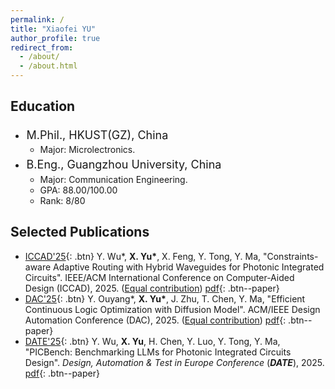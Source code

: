 ```yaml
---
permalink: /
title: "Xiaofei YU"
author_profile: true
redirect_from: 
  - /about/
  - /about.html
---
```

## Education

- <div style="font-size:18px; line-height:1.5; margin:0; padding:0.1em;">
      <span>M.Phil., HKUST(GZ), China</span>
      <span style="float:right" class="time">Sept. 2024 - Jun. 2025 (Expected)</span>
  </div>
  <style>
  @media screen and (max-width: 1280px) {
    .time {
  	float:right;
      display: none;
    }
  }
  </style>


  - Major: Microlectronics.

- <div style="font-size:18px; line-height:1.5; margin:0; padding:0.1em;">
      <span>B.Eng., Guangzhou University, China</span>
      <span style="float:right" class="time">Sept. 2020 - Jun. 2024</span>
  </div>
  <style>
  @media screen and (max-width: 1280px) {
    .time {
  	float:right;
      display: none;
    }
  }
  </style>

  - Major: Communication Engineering.
  - GPA: 88.00/100.00
  - Rank: 8/80

## Selected Publications

* [ICCAD'25](https://2025.iccad.com/){: .btn} Y. Wu*, **X. Yu\***, X. Feng, Y. Tong, Y. Ma, "Constraints-aware Adaptive Routing with Hybrid Waveguides for Photonic Integrated Circuits". IEEE/ACM International Conference on Computer-Aided Design (ICCAD), 2025. (<u>Equal contribution</u>) [pdf](TODO){: .btn--paper}
* [DAC'25](https://www.dac.com/){: .btn} Y. Ouyang*, **X. Yu\***, J. Zhu, T. Chen, Y. Ma, "Efficient Continuous Logic Optimization with Diffusion Model". ACM/IEEE Design Automation Conference (DAC), 2025. (<u>Equal contribution</u>) [pdf](TODO){: .btn--paper}
* [DATE'25](https://www.date-conference.com/){: .btn}  Y. Wu, **X. Yu**, H. Chen, Y. Luo, Y. Tong, Y. Ma, "PICBench: Benchmarking LLMs for Photonic Integrated Circuits Design". *Design, Automation & Test in Europe Conference* (***DATE***), 2025. [pdf](https://xiaofeiyu0723.github.io/files/DATE25.pdf){: .btn--paper}

